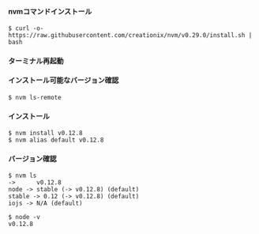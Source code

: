 #### nvmコマンドインストール
    $ curl -o- https://raw.githubusercontent.com/creationix/nvm/v0.29.0/install.sh | bash

#### ターミナル再起動

#### インストール可能なバージョン確認
    $ nvm ls-remote

#### インストール
    $ nvm install v0.12.8
    $ nvm alias default v0.12.8
#### バージョン確認
    $ nvm ls
    ->      v0.12.8
    node -> stable (-> v0.12.8) (default)
    stable -> 0.12 (-> v0.12.8) (default)
    iojs -> N/A (default)
    
    $ node -v
    v0.12.8

